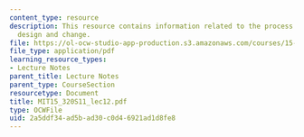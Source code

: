 ```yaml
---
content_type: resource
description: This resource contains information related to the process of organizational
  design and change.
file: https://ol-ocw-studio-app-production.s3.amazonaws.com/courses/15-320-strategic-organizational-design-spring-2011/2a5ddf34ad5bad30c0d46921ad1d8fe8_MIT15_320S11_lec12.pdf
file_type: application/pdf
learning_resource_types:
- Lecture Notes
parent_title: Lecture Notes
parent_type: CourseSection
resourcetype: Document
title: MIT15_320S11_lec12.pdf
type: OCWFile
uid: 2a5ddf34-ad5b-ad30-c0d4-6921ad1d8fe8
---
```

